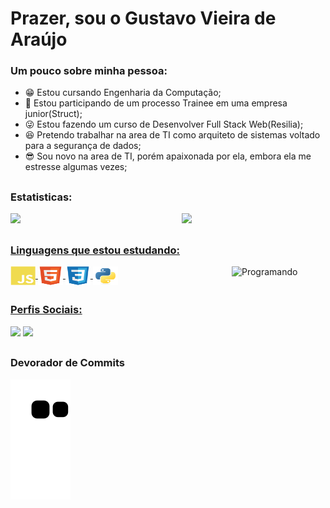 <h1>Prazer, sou o Gustavo Vieira de Araújo</h1>

<div>
  <h3>
    Um pouco sobre minha pessoa:
  </h3>
    <ul>
      <li>
        😁 Estou cursando Engenharia da Computação;
      </li>
      <li>
        🤩 Estou participando de um processo Trainee em uma empresa junior(Struct);
      </li>
      <li>
        😜 Estou fazendo um curso de Desenvolver Full Stack Web(Resilia);
      </li>
      <li>
        😆 Pretendo trabalhar na area de TI como arquiteto de sistemas voltado para a segurança de dados;
      </li>
      <li>
        😎 Sou novo na area de TI, porém apaixonada por ela, embora ela me estresse algumas vezes;
      </li>
     </ul>
 </div>
 
 ##
 
<div>
  <h3>
    Estatisticas:
  </h3>
    <a href="https://github.com/GustavoVieiraDeAraujo">
    <img hight="530em" width="530em" src="https://github-readme-stats.vercel.app/api?username=GustavoVieiraDeAraujo&show_icons=true&theme=dracula&include_all_commits=true&count_private=true">
    <img hight="230em" width="230em" align="right" src="https://github-readme-stats.vercel.app/api/top-langs/?username=GustavoVieiraDeAraujo&layout=compact&langs_count=7&theme=dracula">  
</div>
 
##
  
<div>
  <h3>
    Linguagens que estou estudando:
  </h3>
    <img align="right" alt="Programando" height="150" width="150" src="https://media2.giphy.com/media/qgQUggAC3Pfv687qPC/giphy.gif?cid=ecf05e47j0rvdbljv3qzcsrcy4ontoh85oml7x7ldya2nv0y&rid=giphy.gif&ct=g">
    <img align="center" alt="Js" height="30" width="40" src="https://raw.githubusercontent.com/devicons/devicon/master/icons/javascript/javascript-plain.svg">
    <img align="center" alt="HTML" height="30" width="40" src="https://raw.githubusercontent.com/devicons/devicon/master/icons/html5/html5-original.svg">
    <img align="center" alt="CSS" height="30" width="40" src="https://raw.githubusercontent.com/devicons/devicon/master/icons/css3/css3-original.svg">
    <img align="center" alt="Python" height="30" width="40" src="https://raw.githubusercontent.com/devicons/devicon/master/icons/python/python-original.svg">
</div>
  
##
  
<div>
  <h3>Perfis Sociais:</h3>
    <a href ="" target="_blank"><img src="https://img.shields.io/badge/-Gmail-%23333?style=for-the-badge&logo=gmail&logoColor=white" target="_blank"></a>
    <a href="" target="_blank"><img src="https://img.shields.io/badge/-LinkedIn-%230077B5?style=for-the-badge&logo=linkedin&logoColor=white" target="_blank"></a> 
</div>

##
<div>
  <h3>Devorador de Commits</h3>
</div>
  
![Snake animation](https://github.com/GustavoVieiraDeAraujo/GustavoVieiraDeAraujo/blob/output/github-contribution-grid-snake.svg)
